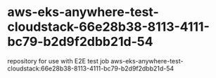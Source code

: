 # aws-eks-anywhere-test-cloudstack-66e28b38-8113-4111-bc79-b2d9f2dbb21d-54
repository for use with E2E test job aws-eks-anywhere-test-cloudstack:66e28b38-8113-4111-bc79-b2d9f2dbb21d-54

